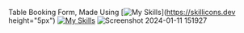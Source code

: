 Table Booking Form, Made Using [![My Skills](https://skillicons.dev/icons?i=html)](https://skillicons.dev height="5px") [![My Skills](https://skillicons.dev/icons?i=css)](https://skillicons.dev)
![Screenshot 2024-01-11 151927](https://github.com/Kingsman119/Chief-About-Page/assets/154053800/dbd3196f-11d7-4b6c-b077-d17f945e1b0e)
